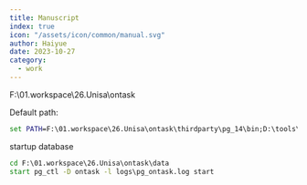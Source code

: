 ```yaml
---
title: Manuscript
index: true
icon: "/assets/icon/common/manual.svg"
author: Haiyue
date: 2023-10-27
category:
  - work
---
```


F:\01.workspace\26.Unisa\ontask

Default path:
``` cmd
set PATH=F:\01.workspace\26.Unisa\ontask\thirdparty\pg_14\bin;D:\tools\Python39\Scripts;D:\tools\Python39;%PATH%
```

startup database
```cmd
cd F:\01.workspace\26.Unisa\ontask\data
start pg_ctl -D ontask -l logs\pg_ontask.log start
```



